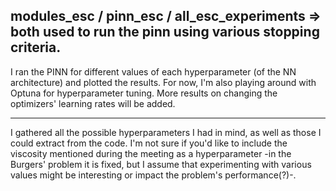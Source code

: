 modules_esc / pinn_esc / all_esc_experiments => both used to run the pinn using various stopping criteria.
---

I ran the PINN for different values of each hyperparameter (of the NN architecture) and plotted the results. For now, I'm also playing around with Optuna for hyperparameter tuning. More results on changing the optimizers' learning rates will be added.

---

I gathered all the possible hyperparameters I had in mind, as well as those I could extract from the code. I'm not sure if you'd like to include the viscosity mentioned during the meeting as a hyperparameter -in the Burgers' problem it is fixed, but I assume that experimenting with various values might be interesting or impact the problem's performance(?)-.
